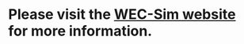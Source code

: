  Please visit the [WEC-Sim website](http://wec-sim.github.io/WEC-Sim) for more information.
=======
